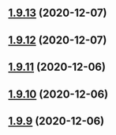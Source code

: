 ## [1.9.13](https://github.com/dds/aoc2020/compare/v1.9.12...v1.9.13) (2020-12-07)



## [1.9.12](https://github.com/dds/aoc2020/compare/v1.9.11...v1.9.12) (2020-12-07)



## [1.9.11](https://github.com/dds/aoc2020/compare/v1.9.10...v1.9.11) (2020-12-06)



## [1.9.10](https://github.com/dds/aoc2020/compare/v1.9.9...v1.9.10) (2020-12-06)



## [1.9.9](https://github.com/dds/aoc2020/compare/v1.9.8...v1.9.9) (2020-12-06)



